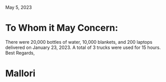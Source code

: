 May 5, 2023
# To Whom it May Concern:
There were 20,000 bottles of water, 10,000 blankets, and 200 laptops delivered on January 23, 2023. A total of 3 trucks were used for 15 hours.
Best Regards,
# Mallori